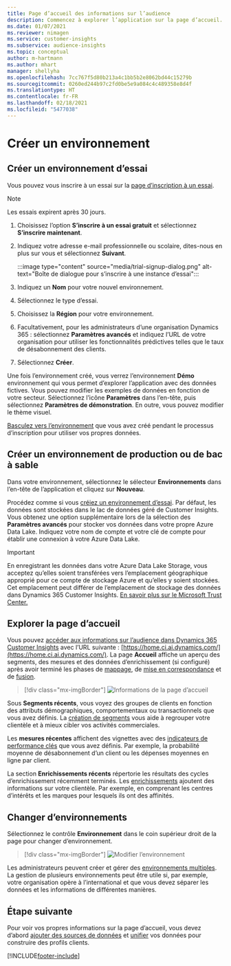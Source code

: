 ```yaml
---
title: Page d’accueil des informations sur l’audience
description: Commencez à explorer l’application sur la page d’accueil.
ms.date: 01/07/2021
ms.reviewer: nimagen
ms.service: customer-insights
ms.subservice: audience-insights
ms.topic: conceptual
author: m-hartmann
ms.author: mhart
manager: shellyha
ms.openlocfilehash: 7cc767f5d80b213a4c1bb5b2e8062bd44c15279b
ms.sourcegitcommit: 0260ed244b97c2fd0be5e9a084c4c489358e8d4f
ms.translationtype: HT
ms.contentlocale: fr-FR
ms.lasthandoff: 02/18/2021
ms.locfileid: "5477038"
---
```

# <a name="create-a-new-environment"></a>Créer un environnement

## <a name="create-a-trial-environment"></a>Créer un environnement d’essai

Vous pouvez vous inscrire à un essai sur la [page d’inscription à un essai](https://dynamics.microsoft.com/get-started/free-trial/?appname=customerinsights). 

> [!NOTE]
> Les essais expirent après 30 jours.

1. Choisissez l’option **S’inscrire à un essai gratuit** et sélectionnez **S’inscrire maintenant**.

1. Indiquez votre adresse e-mail professionnelle ou scolaire, dites-nous en plus sur vous et sélectionnez **Suivant**.

   :::image type="content" source="media/trial-signup-dialog.png" alt-text="Boîte de dialogue pour s’inscrire à une instance d’essai":::

1. Indiquez un **Nom** pour votre nouvel environnement. 

1. Sélectionnez le type d’essai.

1. Choisissez la **Région** pour votre environnement.

1. Facultativement, pour les administrateurs d’une organisation Dynamics 365 : sélectionnez **Paramètres avancés** et indiquez l’URL de votre organisation pour utiliser les fonctionnalités prédictives telles que le taux de désabonnement des clients.

1. Sélectionnez **Créer**. 

Une fois l’environnement créé, vous verrez l’environnement **Démo** environnement qui vous permet d’explorer l’application avec des données fictives. Vous pouvez modifier les exemples de données en fonction de votre secteur. Sélectionnez l’icône **Paramètres** dans l’en-tête, puis sélectionnez **Paramètres de démonstration**. En outre, vous pouvez modifier le thème visuel. 

[Basculez vers l’environnement](#switch-environments) que vous avez créé pendant le processus d’inscription pour utiliser vos propres données.

## <a name="create-a-new-production-or-sandbox-environment"></a>Créer un environnement de production ou de bac à sable

Dans votre environnement, sélectionnez le sélecteur **Environnements** dans l’en-tête de l’application et cliquez sur **Nouveau**.

Procédez comme si vous [créiez un environnement d’essai](#create-a-trial-environment). Par défaut, les données sont stockées dans le lac de données géré de Customer Insights. Vous obtenez une option supplémentaire lors de la sélection des **Paramètres avancés** pour stocker vos données dans votre propre Azure Data Lake. Indiquez votre nom de compte et votre clé de compte pour établir une connexion à votre Azure Data Lake. 

> [!IMPORTANT]
> En enregistrant les données dans votre Azure Data Lake Storage, vous acceptez qu’elles soient transférées vers l’emplacement géographique approprié pour ce compte de stockage Azure et qu’elles y soient stockées. Cet emplacement peut différer de l’emplacement de stockage des données dans Dynamics 365 Customer Insights. [En savoir plus sur le Microsoft Trust Center.](https://www.microsoft.com/trust-center)

## <a name="explore-the-home-page"></a>Explorer la page d’accueil

Vous pouvez [accéder aux informations sur l’audience dans Dynamics 365 Customer Insights](https://home.ci.ai.dynamics.com/) avec l’URL suivante : [https://home.ci.ai.dynamics.com/](https://home.ci.ai.dynamics.com/).
La page **Accueil** affiche un aperçu des segments, des mesures et des données d’enrichissement (si configuré) après avoir terminé les phases de [mappage](map-entities.md), de [mise en correspondance](match-entities.md) et de [fusion](merge-entities.md).

> [!div class="mx-imgBorder"] 
> ![Informations de la page d’accueil](media/home-page-insights.png "Informations de la page d’accueil")

Sous **Segments récents**, vous voyez des groupes de clients en fonction des attributs démographiques, comportementaux ou transactionnels que vous avez définis. La [création de segments](segments.md) vous aide à regrouper votre clientèle et à mieux cibler vos activités commerciales.

Les **mesures récentes** affichent des vignettes avec des [indicateurs de performance clés](measures.md) que vous avez définis. Par exemple, la probabilité moyenne de désabonnement d’un client ou les dépenses moyennes en ligne par client.

La section **Enrichissements récents** répertorie les résultats des cycles d’enrichissement récemment terminés. Les [enrichissements](enrichment-hub.md) ajoutent des informations sur votre clientèle. Par exemple, en comprenant les centres d’intérêts et les marques pour lesquels ils ont des affinités.

## <a name="switch-environments"></a>Changer d’environnements

Sélectionnez le contrôle **Environnement** dans le coin supérieur droit de la page pour changer d’environnement.

> [!div class="mx-imgBorder"] 
> ![Modifier l’environnement](media/home-page-environment-switcher.png "Modifier l’environnement")

Les administrateurs peuvent créer et gérer des [environnements multiples](manage-environments.md). La gestion de plusieurs environnements peut être utile si, par exemple, votre organisation opère à l’international et que vous devez séparer les données et les informations de différentes manières.

## <a name="next-step"></a>Étape suivante

Pour voir vos propres informations sur la page d’accueil, vous devez d’abord [ajouter des sources de données](data-sources.md) et [unifier](data-unification.md) vos données pour construire des profils clients.


[!INCLUDE[footer-include](../includes/footer-banner.md)]